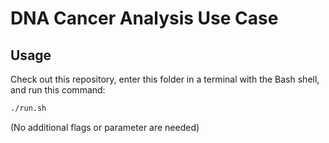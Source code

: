 DNA Cancer Analysis Use Case
============================

Usage
-----

Check out this repository, enter this folder in a terminal with the Bash shell, and run this command:

```bash
./run.sh
```

(No additional flags or parameter are needed)
